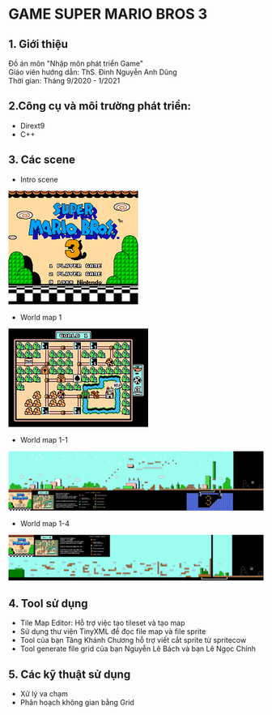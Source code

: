 
# **GAME SUPER MARIO BROS 3**

## 1. Giới thiệu
Đồ án môn "Nhập môn phát triển Game"
<br> Giáo viên hướng dẫn: ThS. Đinh Nguyễn Anh Dũng
<br> Thời gian: Tháng 9/2020 - 1/2021

## 2.Công cụ và môi trường phát triển:
- Dirext9
- C++

## 3. Các scene
- Intro scene

![alt text](https://github.com/nguyendacthienngan/DirectX-SuperMarioBros3/blob/main/SuperMarioBros3/SuperMarioBros3/Resources/Maps/Example/Introx1.png?raw=true)

- World map 1

![alt text](https://github.com/nguyendacthienngan/DirectX-SuperMarioBros3/blob/main/SuperMarioBros3/SuperMarioBros3/Resources/Maps/Example/SuperMarioBros3Map1.png?raw=true)

- World map 1-1

![alt text](https://github.com/nguyendacthienngan/DirectX-SuperMarioBros3/blob/main/SuperMarioBros3/SuperMarioBros3/Resources/Maps/Example/SuperMarioBros3Map1-1.png?raw=true)

- World map 1-4

![alt text](https://github.com/nguyendacthienngan/DirectX-SuperMarioBros3/blob/main/SuperMarioBros3/SuperMarioBros3/Resources/Maps/Example/SuperMarioBros3Map1-4.png?raw=true)

## 4. Tool sử dụng
- Tile Map Editor: Hỗ trợ việc tạo tileset và tạo map
- Sử dụng thư viện TinyXML để đọc file map và file sprite
- Tool của bạn Tăng Khánh Chương hỗ trợ viết cắt sprite từ spritecow
- Tool generate file grid của bạn Nguyễn Lê Bách và bạn Lê Ngọc Chính 

## 5. Các kỹ thuật sử dụng
- Xử lý va chạm
- Phân hoạch không gian bằng Grid
